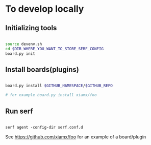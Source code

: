 # To develop locally


## Initializing tools

```bash

source devenv.sh
cd $DIR_WHERE_YOU_WANT_TO_STORE_SERF_CONFIG
board.py init

```

## Install boards(plugins)

```bash

board.py install $GITHUB_NAMESPACE/$GITHUB_REPO

# for example board.py install xiamx/foo

```

## Run serf

```

serf agent -config-dir serf.conf.d

```

See https://github.com/xiamx/foo for an example of a board/plugin 

